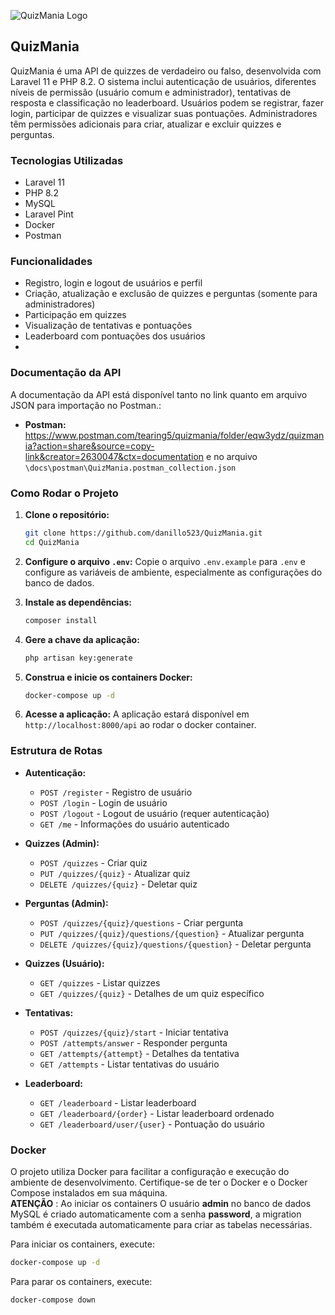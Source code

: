 ![QuizMania Logo](path/to/your/image.png)
## QuizMania

QuizMania é uma API de quizzes de verdadeiro ou falso, desenvolvida com Laravel 11 e PHP 8.2. O sistema inclui autenticação de usuários, diferentes níveis de permissão (usuário comum e administrador), tentativas de resposta e classificação no leaderboard. Usuários podem se registrar, fazer login, participar de quizzes e visualizar suas pontuações. Administradores têm permissões adicionais para criar, atualizar e excluir quizzes e perguntas.

### Tecnologias Utilizadas
- Laravel 11
- PHP 8.2
- MySQL
- Laravel Pint
- Docker
- Postman

### Funcionalidades
- Registro, login e logout de usuários e perfil
- Criação, atualização e exclusão de quizzes e perguntas (somente para administradores)
- Participação em quizzes
- Visualização de tentativas e pontuações
- Leaderboard com pontuações dos usuários
- 
### Documentação da API
A documentação da API está disponível tanto no link quanto em arquivo JSON para importação no Postman.:
- **Postman:** https://www.postman.com/tearing5/quizmania/folder/eqw3ydz/quizmania?action=share&source=copy-link&creator=2630047&ctx=documentation e no arquivo `\docs\postman\QuizMania.postman_collection.json`

### Como Rodar o Projeto

1. **Clone o repositório:**
   ```sh
   git clone https://github.com/danillo523/QuizMania.git
   cd QuizMania
   ```

2. **Configure o arquivo `.env`:**
   Copie o arquivo `.env.example` para `.env` e configure as variáveis de ambiente, especialmente as configurações do banco de dados.

3. **Instale as dependências:**
   ```sh
   composer install
   ```

4. **Gere a chave da aplicação:**
   ```sh
   php artisan key:generate
   ```

5. **Construa e inicie os containers Docker:**
   ```sh
   docker-compose up -d
   ```

6. **Acesse a aplicação:**
   A aplicação estará disponível em `http://localhost:8000/api` ao rodar o docker container.

### Estrutura de Rotas
- **Autenticação:**
    - `POST /register` - Registro de usuário
    - `POST /login` - Login de usuário
    - `POST /logout` - Logout de usuário (requer autenticação)
    - `GET /me` - Informações do usuário autenticado

- **Quizzes (Admin):**
    - `POST /quizzes` - Criar quiz
    - `PUT /quizzes/{quiz}` - Atualizar quiz
    - `DELETE /quizzes/{quiz}` - Deletar quiz

- **Perguntas (Admin):**
    - `POST /quizzes/{quiz}/questions` - Criar pergunta
    - `PUT /quizzes/{quiz}/questions/{question}` - Atualizar pergunta
    - `DELETE /quizzes/{quiz}/questions/{question}` - Deletar pergunta

- **Quizzes (Usuário):**
    - `GET /quizzes` - Listar quizzes
    - `GET /quizzes/{quiz}` - Detalhes de um quiz específico 

- **Tentativas:**
    - `POST /quizzes/{quiz}/start` - Iniciar tentativa
    - `POST /attempts/answer` - Responder pergunta
    - `GET /attempts/{attempt}` - Detalhes da tentativa
    - `GET /attempts` - Listar tentativas do usuário

- **Leaderboard:**
    - `GET /leaderboard` - Listar leaderboard
    - `GET /leaderboard/{order}` - Listar leaderboard ordenado
    - `GET /leaderboard/user/{user}` - Pontuação do usuário

### Docker
O projeto utiliza Docker para facilitar a configuração e execução do ambiente de desenvolvimento. Certifique-se de ter o Docker e o Docker Compose instalados em sua máquina.           
**ATENÇÃO** : Ao iniciar os containers O usuário **admin** no banco de dados MySQL é criado automaticamente com a senha **password**, a migration também é executada automaticamente para criar as tabelas necessárias.

Para iniciar os containers, execute:
```sh
docker-compose up -d
```

Para parar os containers, execute:
```sh
docker-compose down
```

